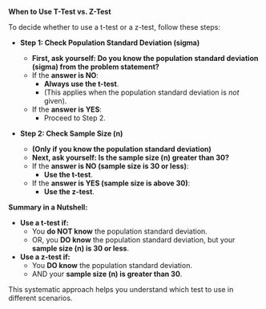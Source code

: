 **When to Use T-Test vs. Z-Test**

To decide whether to use a t-test or a z-test, follow these steps:

*   **Step 1: Check Population Standard Deviation (sigma)**
    *   **First, ask yourself: Do you know the population standard deviation (sigma) from the problem statement?**
    *   If the **answer is NO**:
        *   **Always use the t-test**.
        *   (This applies when the population standard deviation is *not* given).
    *   If the **answer is YES**:
        *   Proceed to Step 2.

*   **Step 2: Check Sample Size (n)**
    *   **(Only if you know the population standard deviation)**
    *   **Next, ask yourself: Is the sample size (n) greater than 30?**
    *   If the **answer is NO (sample size is 30 or less)**:
        *   **Use the t-test**.
    *   If the **answer is YES (sample size is above 30)**:
        *   **Use the z-test**.

**Summary in a Nutshell:**

*   **Use a t-test if:**
    *   You **do NOT know** the population standard deviation.
    *   OR, you **DO know** the population standard deviation, but your **sample size (n) is 30 or less**.
*   **Use a z-test if:**
    *   You **DO know** the population standard deviation.
    *   AND your **sample size (n) is greater than 30**.

This systematic approach helps you understand which test to use in different scenarios.
